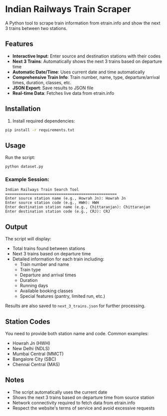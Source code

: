 # Indian Railways Train Scraper

A Python tool to scrape train information from etrain.info and show the next 3 trains between two stations.

## Features

- **Interactive Input**: Enter source and destination stations with their codes
- **Next 3 Trains**: Automatically shows the next 3 trains based on departure time
- **Automatic Date/Time**: Uses current date and time automatically
- **Comprehensive Train Info**: Train number, name, type, departure/arrival times, duration, classes, etc.
- **JSON Export**: Save results to JSON file
- **Real-time Data**: Fetches live data from etrain.info

## Installation

1. Install required dependencies:
```bash
pip install -r requirements.txt
```

## Usage

Run the script:
```bash
python dataset.py
```

### Example Session:
```
Indian Railways Train Search Tool
==================================================
Enter source station name (e.g., Howrah Jn): Howrah Jn
Enter source station code (e.g., HWH): HWH
Enter destination station name (e.g., Chittaranjan): Chittaranjan
Enter destination station code (e.g., CRJ): CRJ
```

## Output

The script will display:
- Total trains found between stations
- Next 3 trains based on departure time
- Detailed information for each train including:
  - Train number and name
  - Train type
  - Departure and arrival times
  - Duration
  - Running days
  - Available booking classes
  - Special features (pantry, limited run, etc.)

Results are also saved to `next_3_trains.json` for further processing.

## Station Codes

You need to provide both station name and code. Common examples:
- Howrah Jn (HWH)
- New Delhi (NDLS)
- Mumbai Central (MMCT)
- Bangalore City (SBC)
- Chennai Central (MAS)

## Notes

- The script automatically uses the current date
- Shows the next 3 trains based on departure time from source station
- Network connectivity required to fetch data from etrain.info
- Respect the website's terms of service and avoid excessive requests 